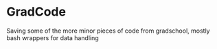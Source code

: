 # GradCode

Saving some of the more minor pieces of code from gradschool, mostly bash wrappers for data handling
